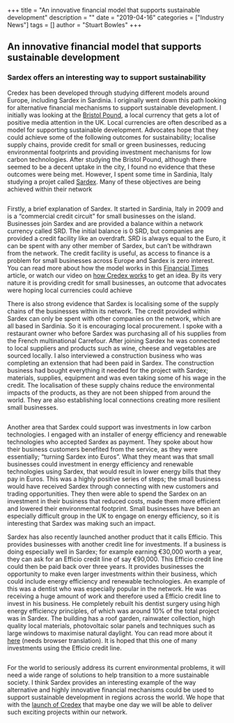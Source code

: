 +++
title = "An innovative financial model that supports sustainable development"
description = ""
date = "2019-04-16"
categories = ["Industry News"]
tags = []
author = "Stuart Bowles"
+++


## An innovative financial model that supports sustainable development


### Sardex offers an interesting way to support sustainability

Credex has been developed through studying different models around Europe, including Sardex in Sardinia. I originally went down this path looking for alternative financial mechanisms to support sustainable development. I initially was looking at the [Bristol Pound](https://bristolpound.org/), a local currency that gets a lot of positive media attention in the UK. Local currencies are often described as a model for supporting sustainable development. Advocates hope that they could achieve some of the following outcomes for sustainability; localise supply chains, provide credit for small or green businesses, reducing environmental footprints and providing investment mechanisms for low carbon technologies. After studying the Bristol Pound, although there seemed to be a decent uptake in the city, I found no evidence that these outcomes were being met. However, I spent some time in Sardinia, Italy studying a projet called [Sardex](https://www.sardex.net/?lang=en). Many of these objectives are being achieved within their network

<div class="wp-block-image"><figure class="aligncenter"><img alt="" class="wp-image-2881" src="https://credex.network/wp-content/uploads/2019/04/bristol-pound-map.jpg"/></figure></div>

Firstly, a brief explanation of Sardex. It started in Sardinia, Italy in 2009 and is a “commercial credit circuit” for small businesses on the island. Businesses join Sardex and are provided a balance within a network currency called SRD. The initial balance is 0 SRD, but companies are provided a credit facility like an overdraft. SRD is always equal to the Euro, it can be spent with any other member of Sardex, but can’t be withdrawn from the network. The credit facility is useful, as access to finance is a problem for small businesses across Europe and Sardex is zero interest. You can read more about how the model works in this [Financial Times](https://www.ft.com/content/cf875d9a-5be6-11e5-a28b-50226830d644) article, or watch our video on [how Credex works](https://www.youtube.com/watch?v=hacjwaidT1c) to get an idea. By its very nature it is providing credit for small businesses, an outcome that advocates were hoping local currencies could achieve

There is also strong evidence that Sardex is localising some of the supply chains of the businesses within its network. The credit provided within Sardex can only be spent with other companies on the network, which are all based in Sardinia. So it is encouraging local procurement. I spoke with a restaurant owner who before Sardex was purchasing all of his supplies from the French multinational Carrefour. After joining Sardex he was connected to local suppliers and products such as wine, cheese and vegetables are sourced locally. I also interviewed a construction business who was completing an extension that had been paid in Sardex. The construction business had bought everything it needed for the project with Sardex; materials, supplies, equipment and was even taking some of his wage in the credit. The localisation of these supply chains reduce the environmental impacts of the products, as they are not been shipped from around the world. They are also establishing local connections creating more resilient small businesses.

<div class="wp-block-image"><figure class="aligncenter"><img alt="" class="wp-image-2878" src="https://credex.network/wp-content/uploads/2019/04/40685584_1029775077184513_4932284956043902976_n.jpg"/></figure></div>

Another area that Sardex could support was investments in low carbon technologies. I engaged with an installer of energy efficiency and renewable technologies who accepted Sardex as payment. They spoke about how their business customers benefited from the service, as they were essentially; “turning Sardex into Euros”. What they meant was that small businesses could investment in energy efficiency and renewable technologies using Sardex, that would result in lower energy bills that they pay in Euros. This was a highly positive series of steps; the small business would have received Sardex through connecting with new customers and trading opportunities. They then were able to spend the Sardex on an investment in their business that reduced costs, made them more efficient and lowered their environmental footprint. Small businesses have been an especially difficult group in the UK to engage on energy efficiency, so it is interesting that Sardex was making such an impact.

Sardex has also recently launched another product that it calls Efficio. This provides businesses with another credit line for investments. If a business is doing especially well in Sardex; for example earning €30,000 worth a year, they can ask for an Efficio credit line of say €90,000. This Efficio credit line could then be paid back over three years. It provides businesses the opportunity to make even larger investments within their business, which could include energy efficiency and renewable technologies. An example of this was a dentist who was especially popular in the network. He was receiving a huge amount of work and therefore used a Efficio credit line to invest in his business. He completely rebuilt his dentist surgery using high energy efficiency principles, of which was around 10% of the total project was in Sardex. The building has a roof garden, rainwater collection, high quality local materials, photovoltaic solar panels and techniques such as large windows to maximise natural daylight. You can read more about it [here](https://sardex.net/sardex-realizzero-progetto-volevo/) (needs browser translation). It is hoped that this one of many investments using the Efficio credit line.

<div class="wp-block-image"><figure class="aligncenter"><img alt="" class="wp-image-2876" src="https://credex.network/wp-content/uploads/2019/04/41741871_1035619493266738_963983655577845760_n.jpg"/></figure></div>

For the world to seriously address its current environmental problems, it will need a wide range of solutions to help transition to a more sustainable society. I think Sardex provides an interesting example of the way alternative and highly innovative financial mechanisms could be used to support sustainable development in regions across the world. We hope that with the [launch of Credex](https://credex.network/launch-of-credex-in-birmingham/) that maybe one day we will be able to deliver such exciting projects within our network.
